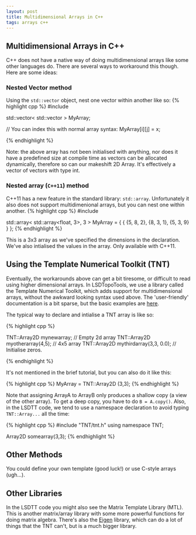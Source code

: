 ```yaml
---
layout: post
title: Multidimensional Arrays in C++
tags: arrays c++
---
```


## Multidimensional Arrays in C++
C++ does not have a native way of doing multidimensional arrays like some other languages do. There are several ways to workaround this though. Here are some ideas:

### Nested Vector method
Using the `std::vector` object, nest one vector within another like so:
{% highlight cpp %}
#include <vector>

std::vector< std::vector<int> > MyArray;

// You can index this with normal array syntax:
MyArray[i][j] = x;

{% endhighlight %}

Note: the above array has not been initialised with anything, nor does it have a predefined size at compile time as vectors can be allocated dynamically, therefore so can our makeshift 2D Array. It's effectively a vector of vectors with type int.

### Nested array (`C++11`) method
C++11 has a new feature in the standard library: `std::array`. Unfortunately it also does not support multidimenional arrays, but you can nest one within another.
{% highlight cpp %}
#include <array>

std::array< std::array<float, 3>, 3 > MyArray  = { { {5, 8, 2}, {8, 3, 1}, {5, 3, 9} } };
{% endhighlight %}

This is a 3x3 array as we've specified the dimensions in the declaration. We've also intialised the values in the array. Only available with C++11.


## Using the Template Numerical Toolkit (TNT)
Eventually, the workarounds above can get a bit tiresome, or difficult to read using higher dimensional arrays. In LSDTopoTools, we use a library called the Template Numerical Toolkit, which adds support for multidimensional arrays, without the awkward looking syntax used above. The 'user-friendly' documentation is a bit sparse, but the basic examples are [here](http://math.nist.gov/tnt/examples.html). 

The typical way to declare and intialise a TNT array is like so:

{% highlight cpp %}

TNT::Array2D <float> mynewarray;  // Empty 2d array
TNT::Array2D <float> myotherarray(4,5);  // 4x5 array
TNT::Array2D <float> mythirdarray(3,3, 0.0); // Initialise zeros.

{% endhighlight %}

It's not mentioned in the brief tutorial, but you can also do it like this:

{% highlight cpp %}
MyArray = TNT::Array2D <float> (3,3);
{% endhighlight %}

Note that assigning ArrayA to ArrayB only produces a shallow copy (a view of the other array). To get a deep copy, you have to do `B = A.copy()`. Also, in the LSDTT code, we tend to use a namespace declaration to avoid typing `TNT::Array...` all the time:

{% highlight cpp %}
#include "TNT/tnt.h"
using namespace TNT;

Array2D <int> somearray(3,3);
{% endhighlight %}

## Other Methods
You could define your own template (good luck!) or use C-style arrays (ugh...).

## Other Libraries
In the LSDTT code you might also see the Matrix Template Library (MTL). This is another matrix/array library with some more powerful functions for doing matrix algebra. There's also the [Eigen](http://eigen.tuxfamily.org/dox/) library, which can do a lot of things that the TNT can't, but is a much bigger library.



